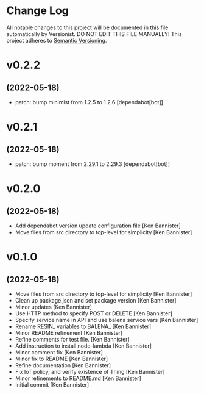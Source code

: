 # Change Log

All notable changes to this project will be documented in this file
automatically by Versionist. DO NOT EDIT THIS FILE MANUALLY!
This project adheres to [Semantic Versioning](http://semver.org/).

# v0.2.2
## (2022-05-18)

* patch: bump minimist from 1.2.5 to 1.2.6 [dependabot[bot]]

# v0.2.1
## (2022-05-18)

* patch: bump moment from 2.29.1 to 2.29.3 [dependabot[bot]]

# v0.2.0
## (2022-05-18)

* Add dependabot version update configuration file [Ken Bannister]
* Move files from src directory to top-level for simplicity [Ken Bannister]

# v0.1.0
## (2022-05-18)

* Move files from src directory to top-level for simplicity [Ken Bannister]
* Clean up package.json and set package version [Ken Bannister]
* Minor updates [Ken Bannister]
* Use HTTP method to specify POST or DELETE [Ken Bannister]
* Specify service name in API and use balena service vars [Ken Bannister]
* Rename RESIN_ variables to BALENA_ [Ken Bannister]
* Minor README refinement [Ken Bannister]
* Refine comments for test file. [Ken Bannister]
* Add instruction to install node-lambda [Ken Bannister]
* Minor comment fix [Ken Bannister]
* Minor fix to README [Ken Bannister]
* Refine documentation [Ken Bannister]
* Fix IoT policy, and verify existence of Thing [Ken Bannister]
* Minor refinements to README.md [Ken Bannister]
* Initial commit [Ken Bannister]
